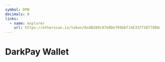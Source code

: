 ```yaml
---
symbol: DPW
decimals: 8
links:
  - name: explorer
    url: https://etherscan.io/token/0xdB209c97e0De799bbf14E3377307780Ddc26BE4E
---
```


# DarkPay Wallet
